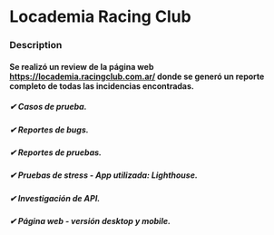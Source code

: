 # Locademia Racing Club

### Description

#### Se realizó un review de la página web https://locademia.racingclub.com.ar/ donde se generó un reporte completo de todas las incidencias encontradas.

##### ✔ Casos de prueba.

##### ✔ Reportes de bugs.

##### ✔ Reportes de pruebas.

##### ✔ Pruebas de stress - App utilizada: Lighthouse.

##### ✔ Investigación de API.


##### ✔ Página web - versión desktop y mobile.
